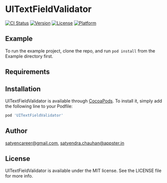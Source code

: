 # UITextFieldValidator

[![CI Status](http://img.shields.io/travis/satyencareer@gmail.com/UITextFieldValidator.svg?style=flat)](https://travis-ci.org/satyencareer@gmail.com/UITextFieldValidator)
[![Version](https://img.shields.io/cocoapods/v/UITextFieldValidator.svg?style=flat)](http://cocoapods.org/pods/UITextFieldValidator)
[![License](https://img.shields.io/cocoapods/l/UITextFieldValidator.svg?style=flat)](http://cocoapods.org/pods/UITextFieldValidator)
[![Platform](https://img.shields.io/cocoapods/p/UITextFieldValidator.svg?style=flat)](http://cocoapods.org/pods/UITextFieldValidator)

## Example

To run the example project, clone the repo, and run `pod install` from the Example directory first.

## Requirements

## Installation

UITextFieldValidator is available through [CocoaPods](http://cocoapods.org). To install
it, simply add the following line to your Podfile:

```ruby
pod 'UITextFieldValidator'
```

## Author

satyencareer@gmail.com, satyendra.chauhan@appster.in

## License

UITextFieldValidator is available under the MIT license. See the LICENSE file for more info.
